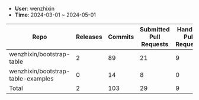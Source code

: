 * **User**: wenzhixin
* **Time**: 2024-03-01 ~ 2024-05-01

|Repo|Releases|Commits|Submitted Pull Requests|Handled Pull Requests|Closed Issues|
|---|---|---|---|---|---|
|wenzhixin/bootstrap-table|2|89|21|9|27|
|wenzhixin/bootstrap-table-examples|0|14|8|0|1|
|Total|2|103|29|9|28|